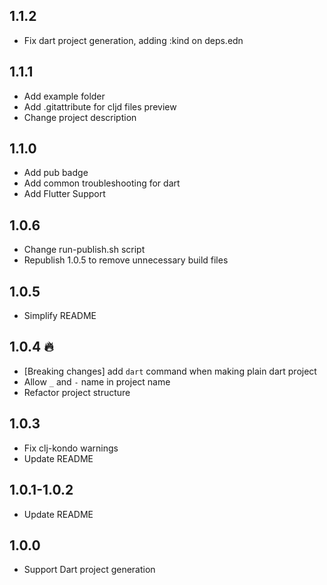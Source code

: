 ## 1.1.2
- Fix dart project generation, adding :kind on deps.edn

## 1.1.1
- Add example folder
- Add .gitattribute for cljd files preview
- Change project description

## 1.1.0 
- Add pub badge
- Add common troubleshooting for dart
- Add Flutter Support

## 1.0.6
- Change run-publish.sh script
- Republish 1.0.5 to remove unnecessary build files

## 1.0.5
- Simplify README

## 1.0.4 🔥
- [Breaking changes] add `dart` command when making plain dart project
- Allow `_` and `-` name in project name
- Refactor project structure

## 1.0.3

- Fix clj-kondo warnings
- Update README

## 1.0.1-1.0.2

- Update README

## 1.0.0

- Support Dart project generation
